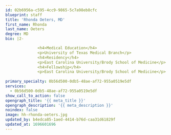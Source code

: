 ```yaml
---
id: 02b6956a-c595-4cc9-9865-5c7a98eb8cfc
blueprint: staff
title: 'Rhonda Oeters, MD'
first_name: Rhonda
last_name: Oeters
degree: MD
bio: |2-

              <h4>Medical Education</h4>
              <p>University of Texas Medical Branch</p>
              <h4>Residency</h4>
              <p>East Carolina University/Brody School of Medicine</p>
              <h4>Fellowship</h4>
              <p>East Carolina University/Brody School of Medicine</p>
          
primary_specialty: 0b56d500-0db5-48ae-af72-955a0519e5df
services:
  - 0b56d500-0db5-48ae-af72-955a0519e5df
show_call_to_action: false
opengraph_title: '{{ meta_title }}'
opengraph_description: '{{ meta_description }}'
noindex: false
image: hh-rhonda-oeters.jpg
updated_by: b4edca85-1aed-4414-b76d-caa31d61829f
updated_at: 1696601696
---
```

